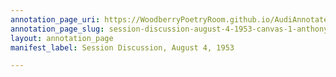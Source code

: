 ```yaml
---
annotation_page_uri: https://WoodberryPoetryRoom.github.io/AudiAnnotate-Workshop/annotations/session-discussion-august-4-1953-canvas-1-anthony-west.json
annotation_page_slug: session-discussion-august-4-1953-canvas-1-anthony-west
layout: annotation_page
manifest_label: Session Discussion, August 4, 1953

---
```

